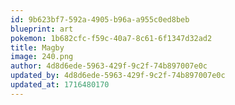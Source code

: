 ```yaml
---
id: 9b623bf7-592a-4905-b96a-a955c0ed8beb
blueprint: art
pokemon: 1b682cfc-f59c-40a7-8c61-6f1347d32ad2
title: Magby
image: 240.png
author: 4d8d6ede-5963-429f-9c2f-74b897007e0c
updated_by: 4d8d6ede-5963-429f-9c2f-74b897007e0c
updated_at: 1716480170
---
```

